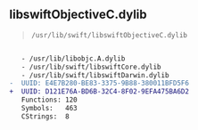 ## libswiftObjectiveC.dylib

> `/usr/lib/swift/libswiftObjectiveC.dylib`

```diff

   - /usr/lib/libobjc.A.dylib
   - /usr/lib/swift/libswiftCore.dylib
   - /usr/lib/swift/libswiftDarwin.dylib
-  UUID: E4E7B280-BE83-3375-9B88-380011BFD5F6
+  UUID: D121E76A-BD6B-32C4-8F02-9EFA475BA6D2
   Functions: 120
   Symbols:   463
   CStrings:  8

```

